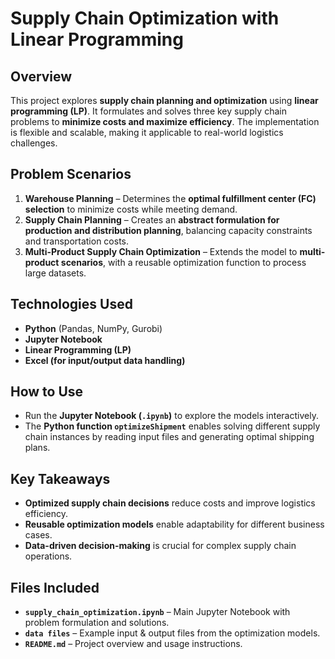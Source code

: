 # Supply Chain Optimization with Linear Programming

## Overview  
This project explores **supply chain planning and optimization** using **linear programming (LP)**. It formulates and solves three key supply chain problems to **minimize costs and maximize efficiency**. The implementation is flexible and scalable, making it applicable to real-world logistics challenges.

## Problem Scenarios  
1. **Warehouse Planning** – Determines the **optimal fulfillment center (FC) selection** to minimize costs while meeting demand.  
2. **Supply Chain Planning** – Creates an **abstract formulation for production and distribution planning**, balancing capacity constraints and transportation costs.  
3. **Multi-Product Supply Chain Optimization** – Extends the model to **multi-product scenarios**, with a reusable optimization function to process large datasets.  

## Technologies Used  
- **Python** (Pandas, NumPy, Gurobi)  
- **Jupyter Notebook**  
- **Linear Programming (LP)**  
- **Excel (for input/output data handling)**  

## How to Use  
- Run the **Jupyter Notebook (`.ipynb`)** to explore the models interactively.  
- The **Python function `optimizeShipment`** enables solving different supply chain instances by reading input files and generating optimal shipping plans.  

## Key Takeaways  
- **Optimized supply chain decisions** reduce costs and improve logistics efficiency.  
- **Reusable optimization models** enable adaptability for different business cases.  
- **Data-driven decision-making** is crucial for complex supply chain operations.  

## Files Included  
- **`supply_chain_optimization.ipynb`** – Main Jupyter Notebook with problem formulation and solutions.  
- **`data files`** – Example input & output files from the optimization models.  
- **`README.md`** – Project overview and usage instructions.  

